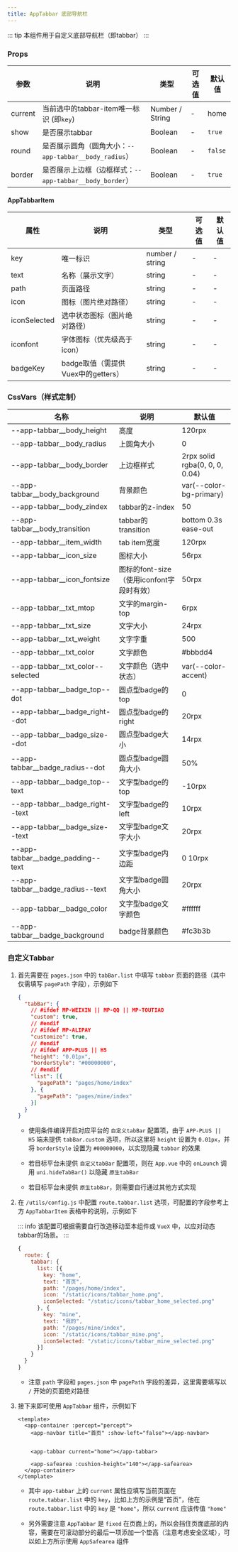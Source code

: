 ```yaml
---
title: AppTabbar 底部导航栏
---
```


::: tip
本组件用于自定义底部导航栏（即tabbar）
:::

### Props

|参数|说明|类型|可选值|默认值|
|---|---|---|---|---|
|<badge text="1.1.0"></badge> current|当前选中的tabbar-item唯一标识 (即`key`)|Number / String|-|home|
|show|是否展示tabbar|Boolean|-|`true`|
|round|是否展示圆角（圆角大小：`--app-tabbar__body_radius`）|Boolean|-|`false`|
|border|是否展示上边框（边框样式：`--app-tabbar__body_border`）|Boolean|-|`true`|

#### AppTabbarItem

|属性|说明|类型|可选值|默认值|
|---|---|---|---|---|
|<badge text="1.1.0"></badge> key|唯一标识|number / string|-|-|
|text|名称（展示文字）|string|-|-|
|path|页面路径|string|-|-|
|icon|图标（图片绝对路径）|string|-|-|
|iconSelected|选中状态图标（图片绝对路径）|string|-|-|
|iconfont|字体图标（优先级高于icon）|string|-|-|
|badgeKey|badge取值（需提供Vuex中的getters）|string|-|-|

### CssVars（样式定制）

|名称|说明|默认值|
|---|---|---|
|--app-tabbar__body_height|高度|120rpx|
|--app-tabbar__body_radius|上圆角大小|0|
|--app-tabbar__body_border|上边框样式|2rpx solid rgba(0, 0, 0, 0.04)|
|--app-tabbar__body_background|背景颜色|var(--color-bg-primary)|
|--app-tabbar__body_zindex|tabbar的z-index|50|
|--app-tabbar__body_transition|tabbar的transition|bottom 0.3s ease-out|
|--app-tabbar__item_width|tab item宽度|120rpx|
|--app-tabbar__icon_size|图标大小|56rpx|
|--app-tabbar__icon_fontsize|图标的font-size（使用iconfont字段时有效）|50rpx|
|--app-tabbar__txt_mtop|文字的margin-top|6rpx|
|--app-tabbar__txt_size|文字大小|24rpx|
|--app-tabbar__txt_weight|文字字重|500|
|--app-tabbar__txt_color|文字颜色|#bbbdd4|
|--app-tabbar__txt_color--selected|文字颜色（选中状态）|var(--color-accent)|
|--app-tabbar__badge_top--dot|圆点型badge的top|0|
|--app-tabbar__badge_right--dot|圆点型badge的right|20rpx|
|--app-tabbar__badge_size--dot|圆点型badge大小|14rpx|
|--app-tabbar__badge_radius--dot|圆点型badge圆角大小|50%|
|--app-tabbar__badge_top--text|文字型badge的top|-10rpx|
|--app-tabbar__badge_right--text|文字型badge的left|10rpx|
|--app-tabbar__badge_size--text|文字型badge文字大小|20rpx|
|--app-tabbar__badge_padding--text|文字型badge内边距|0 10rpx|
|--app-tabbar__badge_radius--text|文字型badge圆角大小|20rpx|
|--app-tabbar__badge_color|文字型badge文字颜色|#ffffff|
|--app-tabbar__badge_background|badge背景颜色|#fc3b3b|

### 自定义Tabbar

1. 首先需要在 `pages.json` 中的 `tabBar.list` 中填写 `tabbar` 页面的路径（其中仅需填写 `pagePath` 字段），示例如下

	```json
	{
	  "tabBar": {
	    // #ifdef MP-WEIXIN || MP-QQ || MP-TOUTIAO
	    "custom": true,
	    // #endif
	    // #ifdef MP-ALIPAY
	    "customize": true,
	    // #endif
	    // #ifdef APP-PLUS || H5
	    "height": "0.01px",
	    "borderStyle": "#00000000",
	    // #endif
	    "list": [{
	      "pagePath": "pages/home/index"
	    }, {
	      "pagePath": "pages/mine/index"
	    }]
	  }
	}
	```

	- 使用条件编译开启对应平台的 `自定义tabBar` 配置项，由于 `APP-PLUS || H5` 端未提供 `tabBar.custom` 选项，所以这里将 `height` 设置为 `0.01px`，并将 `borderStyle` 设置为 `#00000000`，以实现隐藏 `tabbar` 的效果

	- 若目标平台未提供 `自定义tabBar` 配置项，则在 `App.vue` 中的 `onLaunch` 调用 `uni.hideTabBar()` 以隐藏 `原生tabBar`

	- 若目标平台未提供 `原生tabBar`，则需要自行通过其他方式实现

1. 在 `/utils/config.js` 中配置 `route.tabbar.list` 选项，可配置的字段参考上方 `AppTabbarItem` 表格中的说明，示例如下

	::: info
	该配置可根据需要自行改造移动至本组件或 `VueX` 中，以应对动态tabbar的场景。
	:::

	```javascript
	{
	  route: {
	    tabbar: {
	      list: [{
	        key: "home",
	        text: "首页",
	        path: "/pages/home/index",
	        icon: "/static/icons/tabbar_home.png",
	        iconSelected: "/static/icons/tabbar_home_selected.png"
	      }, {
	        key: "mine",
	        text: "我的",
	        path: "/pages/mine/index",
	        icon: "/static/icons/tabbar_mine.png",
	        iconSelected: "/static/icons/tabbar_mine_selected.png"
	      }]
	    }
	  }
	}
	```

	- 注意 `path` 字段和 `pages.json` 中 `pagePath` 字段的差异，这里需要填写以 `/` 开始的页面绝对路径

1. 接下来即可使用 `AppTabbar` 组件，示例如下

	```vue
	<template>
	  <app-container :percept="percept">
	    <app-navbar title="首页" :show-left="false"></app-navbar>


	    <app-tabbar current="home"></app-tabbar>

	    <app-safearea :cushion-height="140"></app-safearea>
	  </app-container>
	</template>
	```

	- 其中 `app-tabbar` 上的 `current` 属性应填写当前页面在 `route.tabbar.list` 中的 `key`，比如上方的示例是“首页”，他在 `route.tabbar.list` 中的 `key` 是 `"home"`，所以 `current` 应该传值 `"home"`

	- 另外需要注意 `AppTabbar` 是 `fixed` 在页面上的，所以会挡住页面底部的内容，需要在可滚动部分的最后一项添加一个垫高（注意考虑安全区域），可以如上方所示使用 `AppSafearea` 组件
